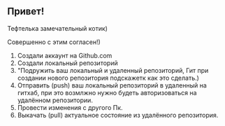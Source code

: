 ## Привет!

Тефтелька замечательный котик)

Совершенно с этим согласен!)

1. Создали аккаунт на Github.com
2. Создали локальный репозиторий
3. "Подружить ваш локальный и удаленный репозиторий, Гит при создании нового репозитория подскажетк как это сделать.)
4. Отправить (push) ваш локальный репозиторий в удаленный на гитхаб, при это возмлжно нужно будеть авторизоваться на удалённом репозитории.
5. Провести изменения с другого Пк.
6. Выкачать (pull) актуальное состояние из удалённого репозитория.